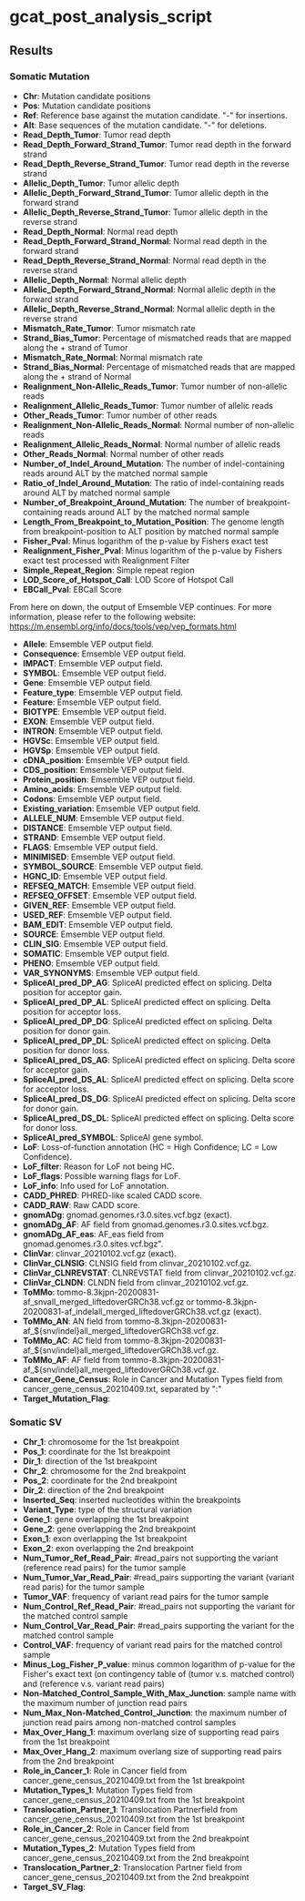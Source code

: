 # gcat_post_analysis_script


## Results

### Somatic Mutation

* **Chr**: Mutation candidate positions
* **Pos**: Mutation candidate positions
* **Ref**: Reference base against the mutation candidate. "-" for insertions.
* **Alt**: Base sequences of the mutation candidate. "-" for deletions.
* **Read_Depth_Tumor**: Tumor read depth
* **Read_Depth_Forward_Strand_Tumor**: Tumor read depth in the forward strand
* **Read_Depth_Reverse_Strand_Tumor**: Tumor read depth in the reverse strand
* **Allelic_Depth_Tumor**: Tumor allelic depth
* **Allelic_Depth_Forward_Strand_Tumor**: Tumor allelic depth in the forward strand
* **Allelic_Depth_Reverse_Strand_Tumor**: Tumor allelic depth in the reverse strand
* **Read_Depth_Normal**: Normal read depth
* **Read_Depth_Forward_Strand_Normal**: Normal read depth in the forward strand
* **Read_Depth_Reverse_Strand_Normal**: Normal read depth in the reverse strand
* **Allelic_Depth_Normal**: Normal allelic depth
* **Allelic_Depth_Forward_Strand_Normal**: Normal allelic depth in the forward strand
* **Allelic_Depth_Reverse_Strand_Normal**: Normal allelic depth in the reverse strand
* **Mismatch_Rate_Tumor**: Tumor mismatch rate
* **Strand_Bias_Tumor**: Percentage of mismatched reads that are mapped along the + strand of Tumor
* **Mismatch_Rate_Normal**: Normal mismatch rate
* **Strand_Bias_Normal**: Percentage of mismatched reads that are mapped along the + strand of Normal
* **Realignment_Non-Allelic_Reads_Tumor**: Tumor number of non-allelic reads
* **Realignment_Allelic_Reads_Tumor**: Tumor number of allelic reads
* **Other_Reads_Tumor**: Tumor number of other reads
* **Realignment_Non-Allelic_Reads_Normal**: Normal number of non-allelic reads
* **Realignment_Allelic_Reads_Normal**: Normal number of allelic reads
* **Other_Reads_Normal**: Normal number of other reads
* **Number_of_Indel_Around_Mutation**: The number of indel-containing reads around ALT by the matched normal sample
* **Ratio_of_Indel_Around_Mutation**: The ratio of indel-containing reads around ALT by matched normal sample
* **Number_of_Breakpoint_Around_Mutation**: The number of breakpoint-containing reads around ALT by the matched normal sample
* **Length_From_Breakpoint_to_Mutation_Position**: The genome length from breakpoint-position to ALT position by matched normal sample
* **Fisher_Pval**: Minus logarithm of the p-value by Fishers exact test
* **Realignment_Fisher_Pval**: Minus logarithm of the p-value by Fishers exact test processed with Realignment Filter
* **Simple_Repeat_Region**: Simple repeat region
* **LOD_Score_of_Hotspot_Call**: LOD Score of Hotspot Call
* **EBCall_Pval**: EBCall Score

From here on down, the output of Emsemble VEP continues. For more information, please refer to the following website: https://m.ensembl.org/info/docs/tools/vep/vep_formats.html

* **Allele**: Emsemble VEP output field.
* **Consequence**: Emsemble VEP output field.
* **IMPACT**: Emsemble VEP output field.
* **SYMBOL**: Emsemble VEP output field.
* **Gene**: Emsemble VEP output field.
* **Feature_type**: Emsemble VEP output field.
* **Feature**: Emsemble VEP output field.
* **BIOTYPE**: Emsemble VEP output field.
* **EXON**: Emsemble VEP output field.
* **INTRON**: Emsemble VEP output field.
* **HGVSc**: Emsemble VEP output field.
* **HGVSp**: Emsemble VEP output field.
* **cDNA_position**: Emsemble VEP output field.
* **CDS_position**: Emsemble VEP output field.
* **Protein_position**: Emsemble VEP output field.
* **Amino_acids**: Emsemble VEP output field.
* **Codons**: Emsemble VEP output field.
* **Existing_variation**: Emsemble VEP output field.
* **ALLELE_NUM**: Emsemble VEP output field.
* **DISTANCE**: Emsemble VEP output field.
* **STRAND**: Emsemble VEP output field.
* **FLAGS**: Emsemble VEP output field.
* **MINIMISED**: Emsemble VEP output field.
* **SYMBOL_SOURCE**: Emsemble VEP output field.
* **HGNC_ID**: Emsemble VEP output field.
* **REFSEQ_MATCH**: Emsemble VEP output field.
* **REFSEQ_OFFSET**: Emsemble VEP output field.
* **GIVEN_REF**: Emsemble VEP output field.
* **USED_REF**: Emsemble VEP output field.
* **BAM_EDIT**: Emsemble VEP output field.
* **SOURCE**: Emsemble VEP output field.
* **CLIN_SIG**: Emsemble VEP output field.
* **SOMATIC**: Emsemble VEP output field.
* **PHENO**: Emsemble VEP output field.
* **VAR_SYNONYMS**: Emsemble VEP output field.
* **SpliceAI_pred_DP_AG**: SpliceAI predicted effect on splicing. Delta position for acceptor gain.
* **SpliceAI_pred_DP_AL**: SpliceAI predicted effect on splicing. Delta position for acceptor loss.
* **SpliceAI_pred_DP_DG**: SpliceAI predicted effect on splicing. Delta position for donor gain.
* **SpliceAI_pred_DP_DL**: SpliceAI predicted effect on splicing. Delta position for donor loss.
* **SpliceAI_pred_DS_AG**: SpliceAI predicted effect on splicing. Delta score for acceptor gain.
* **SpliceAI_pred_DS_AL**: SpliceAI predicted effect on splicing. Delta score for acceptor loss.
* **SpliceAI_pred_DS_DG**: SpliceAI predicted effect on splicing. Delta score for donor gain.
* **SpliceAI_pred_DS_DL**: SpliceAI predicted effect on splicing. Delta score for donor loss.
* **SpliceAI_pred_SYMBOL**: SpliceAI gene symbol.
* **LoF**: Loss-of-function annotation (HC = High Confidence; LC = Low Confidence).
* **LoF_filter**: Reason for LoF not being HC.
* **LoF_flags**: Possible warning flags for LoF.
* **LoF_info**: Info used for LoF annotation.
* **CADD_PHRED**: PHRED-like scaled CADD score.
* **CADD_RAW**: Raw CADD score.
* **gnomADg**: gnomad.genomes.r3.0.sites.vcf.bgz (exact).
* **gnomADg_AF**: AF field from gnomad.genomes.r3.0.sites.vcf.bgz.
* **gnomADg_AF_eas**: AF_eas field from gnomad.genomes.r3.0.sites.vcf.bgz".
* **ClinVar**: clinvar_20210102.vcf.gz (exact).
* **ClinVar_CLNSIG**: CLNSIG field from clinvar_20210102.vcf.gz.
* **ClinVar_CLNREVSTAT**: CLNREVSTAT field from clinvar_20210102.vcf.gz.
* **ClinVar_CLNDN**: CLNDN field from clinvar_20210102.vcf.gz.
* **ToMMo**: tommo-8.3kjpn-20200831-af_snvall_merged_liftedoverGRCh38.vcf.gz or tommo-8.3kjpn-20200831-af_indelall_merged_liftedoverGRCh38.vcf.gz (exact).
* **ToMMo_AN**: AN field from tommo-8.3kjpn-20200831-af_${snv/indel}all_merged_liftedoverGRCh38.vcf.gz.
* **ToMMo_AC**: AC field from tommo-8.3kjpn-20200831-af_${snv/indel}all_merged_liftedoverGRCh38.vcf.gz.
* **ToMMo_AF**: AF field from tommo-8.3kjpn-20200831-af_${snv/indel}all_merged_liftedoverGRCh38.vcf.gz.
* **Cancer_Gene_Census**: Role in Cancer and  Mutation Types field from cancer_gene_census_20210409.txt, separated by ":"
* **Target_Mutation_Flag**: 

### Somatic SV

* **Chr_1**: chromosome for the 1st breakpoint
* **Pos_1**: coordinate for the 1st breakpoint
* **Dir_1**: direction of the 1st breakpoint
* **Chr_2**: chromosome for the 2nd breakpoint
* **Pos_2**: coordinate for the 2nd breakpoint
* **Dir_2**: direction of the 2nd breakpoint
* **Inserted_Seq**: inserted nucleotides within the breakpoints
* **Variant_Type**: type of the structural variation
* **Gene_1**: gene overlapping the 1st breakpoint
* **Gene_2**: gene overlapping the 2nd breakpoint
* **Exon_1**: exon overlapping the 1st breakpoint
* **Exon_2**: exon overlapping the 2nd breakpoint
* **Num_Tumor_Ref_Read_Pair**: #read_pairs not supporting the variant (reference read pairs) for the tumor sample
* **Num_Tumor_Var_Read_Pair**: #read_pairs supporting the variant (variant read paris) for the tumor sample
* **Tumor_VAF**: frequency of variant read pairs for the tumor sample 
* **Num_Control_Ref_Read_Pair**: #read_pairs not supporting the variant for the matched control sample
* **Num_Control_Var_Read_Pair**: #read_pairs supporting the variant for the matched control sample
* **Control_VAF**: frequency of variant read pairs for the matched control sample 
* **Minus_Log_Fisher_P_value**: minus common logarithm of p-value for the Fisher's exact text (on contingency table of (tumor v.s. matched control) and (reference v.s. variant read pairs)
* **Non-Matched_Control_Sample_With_Max_Junction**: sample name with the maximum number of junction read pairs
* **Num_Max_Non-Matched_Control_Junction**: the maximum number of junction read pairs among non-matched control samples
* **Max_Over_Hang_1**: maximum overlang size of supporting read pairs from the 1st breakpoint
* **Max_Over_Hang_2**: maximum overlang size of supporting read pairs from the 2nd breakpoint
* **Role_in_Cancer_1**: Role in Cancer field from cancer_gene_census_20210409.txt from the 1st breakpoint
* **Mutation_Types_1**: Mutation Types field from cancer_gene_census_20210409.txt from the 1st breakpoint
* **Translocation_Partner_1**: Translocation Partnerfield from cancer_gene_census_20210409.txt from the 1st breakpoint
* **Role_in_Cancer_2**: Role in Cancer field from cancer_gene_census_20210409.txt from the 2nd breakpoint
* **Mutation_Types_2**: Mutation Types field from cancer_gene_census_20210409.txt from the 2nd breakpoint
* **Translocation_Partner_2**: Translocation Partner field from cancer_gene_census_20210409.txt from the 2nd breakpoint
* **Target_SV_Flag**: 


